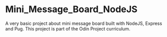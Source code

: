 # Mini_Message_Board_NodeJS
A very basic project about mini message board built with NodeJS, Express and Pug. This project is part of the Odin Project curriculum. 